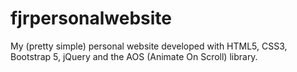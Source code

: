 # fjrpersonalwebsite

My (pretty simple) personal website developed with HTML5, CSS3, Bootstrap 5, jQuery and the AOS (Animate On Scroll) library.
